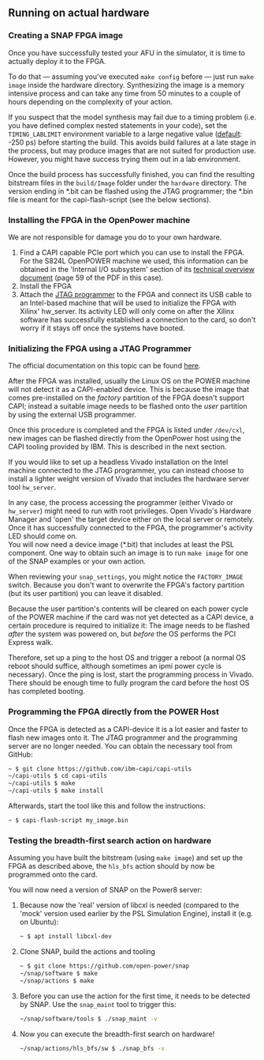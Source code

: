 ## Running on actual hardware

### Creating a SNAP FPGA image

Once you have successfully tested your AFU in the simulator, it is time to actually deploy it to the FPGA.

To do that &mdash; assuming you've executed `make config` before &mdash; just run `make image` inside the hardware directory. Synthesizing the image is a memory intensive process and can take any time from 50 minutes to a couple of hours depending on the complexity of your action.

<div class="brainbox"><span>
If you suspect that the model synthesis may fail due to a timing problem (i.e. you have defined complex nested statements in your code), set the <code>TIMING_LABLIMIT</code> environment variable to a large negative value (<a href="https://github.com/open-power/snap/blob/master/hardware/setup/snap_build.tcl#L29">default</a>: -250 ps) before starting the build. This avoids build failures at a late stage in the process, but may produce images that are not suited for production use. However, you might have success trying them out in a lab environment.
</span></div>

Once the build process has successfully finished, you can find the resulting bitstream files in the `build/Image` folder under the `hardware` directory. The version ending in \*.bit can be flashed using the JTAG programmer; the \*.bin file is meant for the capi-flash-script \(see the below sections\).

### Installing the FPGA in the OpenPower machine

We are not responsible for damage you do to your own hardware.

1. Find a CAPI capable PCIe port which you can use to install the FPGA. For the S824L OpenPOWER machine we used, this information can be obtained in the 'Internal I/O subsystem' section of its [technical overview document](http://www.redbooks.ibm.com/redpapers/pdfs/redp5139.pdf) \(page 59 of the PDF in this case\).
2. Install the FPGA
3. Attach the [JTAG programmer](https://www.xilinx.com/products/boards-and-kits/hw-usb-ii-g.html) to the FPGA and connect its USB cable to an Intel-based machine that will be used to initialize the FPGA with Xilinx' hw\_server. Its activity LED will only come on after the Xilinx software has successfully established a connection to the card, so don't worry if it stays off once the systems have booted.

### Initializing the FPGA using a JTAG Programmer

The official documentation on this topic can be found [here](https://github.com/open-power/snap/blob/master/hardware/doc/Bitstream_flashing.md).

After the FPGA was installed, usually the Linux OS on the POWER machine will not detect it as a CAPI-enabled device. This is because the image that comes pre-installed on the _factory_ partition of the FPGA doesn't support CAPI; instead a suitable image needs to be flashed onto the _user_ partition by using the external USB programmer.

<div class="brainbox"><span>
Once this procedure is completed and the FPGA is listed under <code>/dev/cxl</code>, new images can be flashed directly from the OpenPower host using the CAPI tooling provided by IBM. This is described in the next section.
</span></div>

If you would like to set up a headless Vivado installation on the Intel machine connected to the JTAG programmer, you can instead choose to install a lighter weight version of Vivado that includes the hardware server tool `hw_server`.

In any case, the process accessing the programmer \(either Vivado or `hw_server`\) might need to run with root privileges. Open Vivado's Hardware Manager and 'open' the target device either on the local server or remotely. Once it has successfully connected to the FPGA, the programmer's activity LED should come on.  
You will now need a device image \(\*.bit\) that includes at least the PSL component. One way to obtain such an image is to run `make image` for one of the SNAP examples or your own action. 

<div class="brainbox"><span>
When reviewing your <code>snap_settings</code>, you might notice the <code>FACTORY_IMAGE</code> switch. Because you don't want to overwrite the FPGA's factory partition (but its user partition) you can leave it disabled.
</span></div>

Because the user partition's contents will be cleared on each power cycle of the POWER machine if the card was not yet detected as a CAPI device, a certain procedure is required to initialize it: The image needs to be flashed _after_ the system was powered on, but _before_ the OS performs the PCI Express walk.

Therefore, set up a ping to the host OS and trigger a reboot \(a normal OS reboot should suffice, although sometimes an ipmi power cycle is necessary\). Once the ping is lost, start the programming process in Vivado. There should be enough time to fully program the card before the host OS has completed booting.

### Programming the FPGA directly from the POWER Host

Once the FPGA is detected as a CAPI-device it is a lot easier and faster to flash new images onto it. The JTAG programmer and the programming server are no longer needed. You can obtain the necessary tool from GitHub:

```bash
~ $ git clone https://github.com/ibm-capi/capi-utils
~/capi-utils $ cd capi-utils
~/capi-utils $ make
~/capi-utils $ make install
```

Afterwards, start the tool like this and follow the instructions:

```bash
~ $ capi-flash-script my_image.bin
```

### Testing the breadth-first search action on hardware

Assuming you have built the bitstream \(using `make image`\) and set up the FPGA as described above, the `hls_bfs` action should by now be programmed onto the card.

You will now need a version of SNAP on the Power8 server:

1. Because now the 'real' version of libcxl is needed \(compared to the 'mock' version used earlier by the PSL Simulation Engine\), install it \(e.g. on Ubuntu\):

   ```bash
   ~ $ apt install libcxl-dev
   ```

2. Clone SNAP, build the actions and tooling
   
   ```bash
   ~ $ git clone https://github.com/open-power/snap
   ~/snap/software $ make
   ~/snap/actions $ make
   ```

3. Before you can use the action for the first time, it needs to be detected by SNAP. Use the `snap_maint` tool to trigger this:

   ```bash
   ~/snap/software/tools $ ./snap_maint -v
   ```

4. Now you can execute the breadth-first search on hardware!

   ```bash
   ~/snap/actions/hls_bfs/sw $ ./snap_bfs -v
   ```



